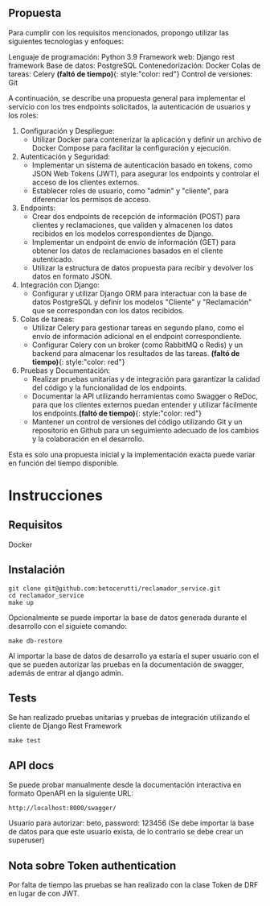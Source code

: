 ## Propuesta 
Para cumplir con los requisitos mencionados, propongo utilizar las siguientes tecnologías y enfoques:

Lenguaje de programación: Python 3.9
Framework web: Django rest framework
Base de datos: PostgreSQL
Contenedorización: Docker
Colas de tareas: Celery **(faltó de tiempo)**{: style:"color: red"}
Control de versiones: Git

A continuación, se describe una propuesta general para implementar el servicio con los tres endpoints solicitados, la autenticación de usuarios y los roles:

1. Configuración y Despliegue:
    - Utilizar Docker para contenerizar la aplicación y definir un archivo de Docker Compose para facilitar la configuración y ejecución.
2. Autenticación y Seguridad:
    - Implementar un sistema de autenticación basado en tokens, como JSON Web Tokens (JWT), para asegurar los endpoints y controlar el acceso de los clientes externos.
    - Establecer roles de usuario, como "admin" y "cliente", para diferenciar los permisos de acceso.
3. Endpoints:
    - Crear dos endpoints de recepción de información (POST) para clientes y reclamaciones, que validen y almacenen los datos recibidos en los modelos correspondientes de Django.
    - Implementar un endpoint de envío de información (GET) para obtener los datos de reclamaciones basados en el cliente autenticado.
    - Utilizar la estructura de datos propuesta para recibir y devolver los datos en formato JSON.
4. Integración con Django:
    - Configurar y utilizar Django ORM para interactuar con la base de datos PostgreSQL y definir los modelos "Cliente" y "Reclamación" que se correspondan con los datos recibidos.
5. Colas de tareas:
    - Utilizar Celery para gestionar tareas en segundo plano, como el envío de información adicional en el endpoint correspondiente.
    - Configurar Celery con un broker (como RabbitMQ o Redis) y un backend para almacenar los resultados de las tareas. **(faltó de tiempo)**{: style:"color: red"}
6. Pruebas y Documentación:
    - Realizar pruebas unitarias y de integración para garantizar la calidad del código y la funcionalidad de los endpoints.
    - Documentar la API utilizando herramientas como Swagger o ReDoc, para que los clientes externos puedan entender y utilizar fácilmente los endpoints.**(faltó de tiempo)**{: style:"color: red"}
    - Mantener un control de versiones del código utilizando Git y un repositorio en Github para un seguimiento adecuado de los cambios y la colaboración en el desarrollo.

Esta es solo una propuesta inicial y la implementación exacta puede variar en función del tiempo disponible.    

# Instrucciones

## Requisitos
Docker

## Instalación
```
git clone git@github.com:betocerutti/reclamador_service.git
cd reclamador_service
make up
``` 
Opcionalmente se puede importar la base de datos generada durante el desarrollo con el siguiete comando:
```
make db-restore
```
Al importar la base de datos de desarrollo ya estaría el super usuario con el que se pueden autorizar las pruebas en la documentación de swagger, además de entrar al django admin.

## Tests
Se han realizado pruebas unitarias y pruebas de integración utilizando el cliente de Django Rest Framework
```
make test
```

## API docs
Se puede probar manualmente desde la documentación interactiva en formato OpenAPI en la siguiente URL:
```
http://localhost:8000/swagger/
```
Usuario para autorizar: beto, password: 123456 (Se debe importar la base de datos para que este usuario exista, de lo contrario se debe crear un superuser)

## Nota sobre Token authentication
Por falta de tiempo las pruebas se han realizado con la clase Token de DRF en lugar de con JWT.